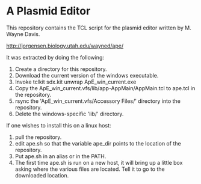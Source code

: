 # A Plasmid Editor

This repository contains the TCL script for the plasmid editor written by
M. Wayne Davis.

http://jorgensen.biology.utah.edu/wayned/ape/

It was extracted by doing the following:

1. Create a directory for this repository.
2. Download the current version of the windows executable.
3. Invoke tclkit sdx.kit unwrap ApE_win_current.exe
4. Copy the ApE_win_current.vfs/lib/app-AppMain/AppMain.tcl to ape.tcl in the
   repository.
5. rsync the 'ApE_win_current.vfs/Accessory Files/' directory into the repository.
6. Delete the windows-specific 'lib/' directory.

If one wishes to install this on a linux host:

1. pull the repository.
2. edit ape.sh so that the variable ape_dir points to the location of the
   repository.
3. Put ape.sh in an alias or in the PATH.
4. The first time ape.sh is run on a new host, it will bring up a little box
   asking where the various files are located.  Tell it to go to the downloaded
   location.
